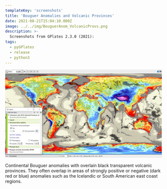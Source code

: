 ```yaml
---
templateKey: 'screenshots'
title: 'Bouguer Anomalies and Volcanic Provinces'
date: 2021-08-21T15:04:10.000Z
image: ../../img/BouguerAnom_VolcanicProvs.png
description: >-
  Screenshots from GPlates 2.3.0 (2021):
tags:
  - pyGPlates
  - release
  - python3
---
```

![Bouguer Anomalies and Volcanic Provinces](../../img/BouguerAnom_VolcanicProvs.png)

Continental Bouguer anomalies with overlain black transparent volcanic provinces. They often overlap in areas of strongly positive or negative (dark red or blue) anomalies such as the Icelandic or South American east coast regions.
